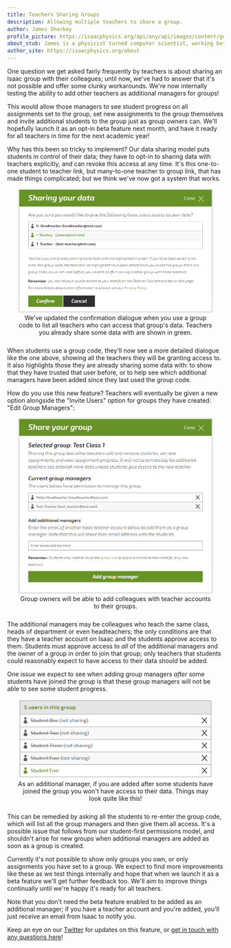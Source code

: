 ```yaml
---
title: Teachers Sharing Groups
description: Allowing multiple teachers to share a group.
author: James Sharkey
profile_picture: https://isaacphysics.org/api/any/api/images/content/general_pages/about_us/photos/js.png
about_stub: James is a physicist turned computer scientist, working both on physics and computing for Isaac
author_site: https://isaacphysics.org/about
---
```

One question we get asked fairly frequently by teachers is about sharing an Isaac group with their colleagues; until now, we've had to answer that it's not possible and offer some clunky workarounds. We're now internally testing the ability to add other teachers as additional managers for groups!

This would allow those managers to see student progress on all assignments set to the group, set new assignments to the group themselves and invite additional students to the group just as group owners can. We'll hopefully launch it as an opt-in beta feature next month, and have it ready for all teachers in time for the next academic year!

Why has this been so tricky to implement? Our data sharing model puts students in control of their data; they have to opt-in to sharing data with teachers explicitly, and can revoke this access at any time. It's this one-to-one student to teacher link, but many-to-one teacher to group link, that has made things complicated; but we think we've now got a system that works.

<figure style="text-align:center;margin:15px auto 25px auto;width:90%;">
    <img src="/images/sharing-groups/auth-dialogue-box.png" alt="The new sharing confirmation dialogue box, listing the names and emails of all teachers who manage the group.">
    <figcaption>We've updated the confirmation dialogue when you use a group code to list all teachers who can access that group's data. Teachers you already share some data with are shown in green.</figcaption>
</figure>

When students use a group code, they'll now see a more detailed dialogue like the one above, showing all the teachers they will be granting access to. It also highlights those they are already sharing some data with: to show that they have trusted that user before, or to help see which additional managers have been added since they last used the group code.

How do you use this new feature? Teachers will eventually be given a new option alongside the "Invite Users" option for groups they have created: "Edit Group Managers":
<figure style="text-align:center;margin:15px auto 25px auto;width:90%;">
    <img src="/images/sharing-groups/add-managers-dialogue-box.png" alt="The new edit group manager interface, listing the names and emails of all teachers who manage the group.">
    <figcaption>Group owners will be able to add colleagues with teacher accounts to their groups.</figcaption>
</figure>

The additional managers may be colleagues who teach the same class, heads of department or even headteachers; the only conditions are that they have a teacher account on Isaac and the students approve access to them. Students must approve access to _all_ of the additional managers and the owner of a group in order to join that group; only teachers that students could reasonably expect to have access to their data should be added.

One issue we expect to see when adding group managers _after_ some students have joined the group is that these group managers will not be able to see some student progress.
<figure style="text-align:center;margin:15px auto 25px auto;width:90%;">
    <img src="/images/sharing-groups/group-student-list.png" alt="A list of students ion the group; only one of them has approved access to this additional manager.">
    <figcaption>As an additional manager, if you are added after some students have joined the group you won't have access to their data. Things may look quite like this!</figcaption>
</figure>

This can be remedied by asking all the students to re-enter the group code, which will list all the group managers and then give them all access. It's a possible issue that follows from our student-first permissions model, and shouldn't arise for new groups when additional managers are added as soon as a group is created.

Currently it's not possible to show only groups you own, or only assignments you have set to a group. We expect to find more improvements like these as we test things internally and hope that when we launch it as a beta feature we'll get further feedback too. We'll aim to improve things continually until we're happy it's ready for all teachers.

Note that you don't need the beta feature enabled to be added as an additional manager; if you have a teacher account and you're added, you'll just receive an email from Isaac to notify you.

Keep an eye on our <a href="https://twitter.com/isaacphysics" target="_blank">Twitter</a> for updates on this feature, or <a href="https://isaacphysics.org/contact?subject=Multiple%20Teachers%20per%20Group" target="_blank">get in touch with any questions here</a>!
